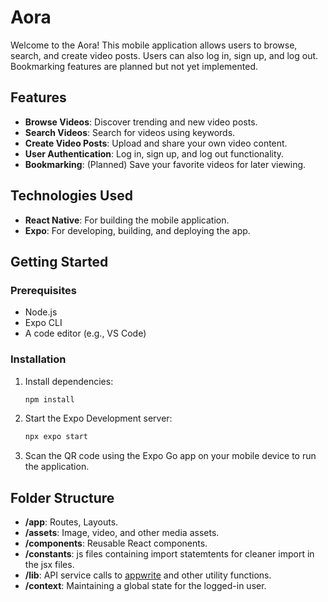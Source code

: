 # Aora

Welcome to the Aora! This mobile application allows users to browse, search, and create video posts. Users can also log in, sign up, and log out. Bookmarking features are planned but not yet implemented.

## Features

- **Browse Videos**: Discover trending and new video posts.
- **Search Videos**: Search for videos using keywords.
- **Create Video Posts**: Upload and share your own video content.
- **User Authentication**: Log in, sign up, and log out functionality.
- **Bookmarking**: (Planned) Save your favorite videos for later viewing.

## Technologies Used

- **React Native**: For building the mobile application.
- **Expo**: For developing, building, and deploying the app.

## Getting Started

### Prerequisites

- Node.js
- Expo CLI
- A code editor (e.g., VS Code)

### Installation

1. Install dependencies:
    ```bash
    npm install
    ```

2. Start the Expo Development server:
    ```bash
    npx expo start
    ```

3. Scan the QR code using the Expo Go app on your mobile device to run the application.

## Folder Structure

- **/app**: Routes, Layouts.
- **/assets**: Image, video, and other media assets.
- **/components**: Reusable React components.
- **/constants**: js files containing import statemtents for cleaner import in the jsx files.
- **/lib**: API service calls to [appwrite](https://appwrite.io) and other utility functions.
- **/context**: Maintaining a global state for the logged-in user.

